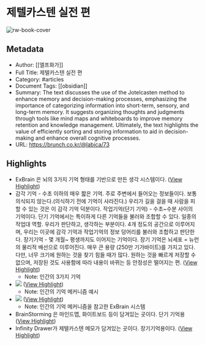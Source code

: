 # 제텔카스텐 실전 편

![rw-book-cover](https://img1.daumcdn.net/thumb/R1280x0/?fname=http://t1.daumcdn.net/brunch/service/user/1lhx/image/n1-wlbVBvQtF-6KTDrcmR3A3MHc.png)

## Metadata
- Author: [[엘프화가]]
- Full Title: 제텔카스텐 실전 편
- Category: #articles
- Document Tags: [[obsidian]] 
- Summary: The text discusses the use of the Jotelcasten method to enhance memory and decision-making processes, emphasizing the importance of categorizing information into short-term, sensory, and long-term memory. It suggests organizing thoughts and judgments through tools like mind maps and whiteboards to improve memory retention and knowledge management. Ultimately, the text highlights the value of efficiently sorting and storing information to aid in decision-making and enhance overall cognitive processes.
- URL: https://brunch.co.kr/@labica/73

## Highlights
- ExBrain 은 뇌의 3가지 기억 형태를 기반으로 만든 생각 시스템이다. ([View Highlight](https://read.readwise.io/read/01hwvg2h3r3xj5jdhamraycc30))
- 감각 기억 - 수초 이하의 매우 짧은 기억. 주로 주변에서 들어오는 정보들이다. 보통 의식되지 않는다.(의식하기 전에 기억이 사라진다.) 우리가 길을 걸을 때 사람을 피할 수 있는 것은 이 감각 기억 덕분이다.
  작업기억(단기 기억) - 수초~수분 사이의 기억이다. 단기 기억에서는 특이하게 다른 기억들을 불러와 조합할 수 있다. 일종의 작업대 역할. 우리가 판단하고, 생각하는 부분이다. 4개 정도의 공간으로 이루어지며, 우리는 이곳에 감각 기억과 작업기억의 정보 덩어리를 불러와 조합하고 판단한다.
  장기기억 - 몇 개월~ 평생까지도 이어지는 기억이다. 장기 기억은 뇌세포 = 뉴런의 물리적 배선으로 이루어진다. 매우 큰 용량 (250만 기가바이트)를 가지고 있다. 다만, 너무 크기에 원하는 것을 찾기 힘들 때가 많다. 원하는 것을 빠르게 저장할 수 없으며, 저장된 것도 사용함에 따라 내용이 바뀌는 등 안정성은 떨어지는 편. ([View Highlight](https://read.readwise.io/read/01hwvg2wq6zengd92hqe1za913))
    - Note: 인간의 3가지 기억
- ![](https://img1.daumcdn.net/thumb/R1280x0.fjpg/?fname=http://t1.daumcdn.net/brunch/service/user/1lhx/image/31CF2KZJE7jhrikXHdiRHVAINpY) ([View Highlight](https://read.readwise.io/read/01hwvg3yztccrvj3brvkdq53d1))
    - Note: 인간의 기억 메커니즘 예시
- ![](https://img1.daumcdn.net/thumb/R1280x0.fjpg/?fname=http://t1.daumcdn.net/brunch/service/user/1lhx/image/7U9RRwQncTeu_3zxRYPpqTRl5qM) ([View Highlight](https://read.readwise.io/read/01hwvg4zdf4jmhy85n46ygeefv))
    - Note: 인간의 기억 메커니즘을 참고한 ExBrain 시스템
- BrainStorming 은 마인드맵, 화이트보드 등이 담겨있는 곳이다. 단기 기억용 ([View Highlight](https://read.readwise.io/read/01hxqme1cb5y47d1mzsjez0qve))
- Infinity Drawer가 제텔카스텐 메모가 담겨있는 곳이다. 장기기억용이다. ([View Highlight](https://read.readwise.io/read/01hxqmecv286n986tw5yc8n72w))
